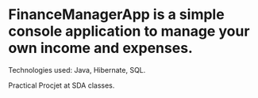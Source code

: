 # FinanceManagerApp is a simple console application to manage your own income and expenses. 
Technologies used: Java, Hibernate, SQL.

Practical Procjet at SDA classes.


